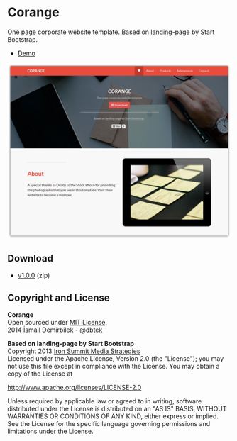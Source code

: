 Corange
=======

One page corporate website template. Based on [landing-page](http://startbootstrap.com/landing-page) by Start Bootstrap.

* [Demo](http://dbtek.github.io/corange)

![screenshot](screenshot.png)

Download
--------
* [v1.0.0](https://github.com/dbtek/corange/archive/1.0.0.zip) (zip)

Copyright and License
---------------------
**Corange**  
Open sourced under [MIT License](http://opensource.org/licenses/MIT).  
2014 İsmail Demirbilek - [@dbtek](http://twitter.com/dbtek)  

**Based on landing-page by Start Bootstrap**  
Copyright 2013 [Iron Summit Media Strategies](http://www.ironsummitmedia.com/)  
Licensed under the Apache License, Version 2.0 (the "License"); you may not use this file except in compliance with the License. You may obtain a copy of the License at

http://www.apache.org/licenses/LICENSE-2.0

Unless required by applicable law or agreed to in writing, software distributed under the License is distributed on an "AS IS" BASIS, WITHOUT WARRANTIES OR CONDITIONS OF ANY KIND, either express or implied. See the License for the specific language governing permissions and limitations under the License.
